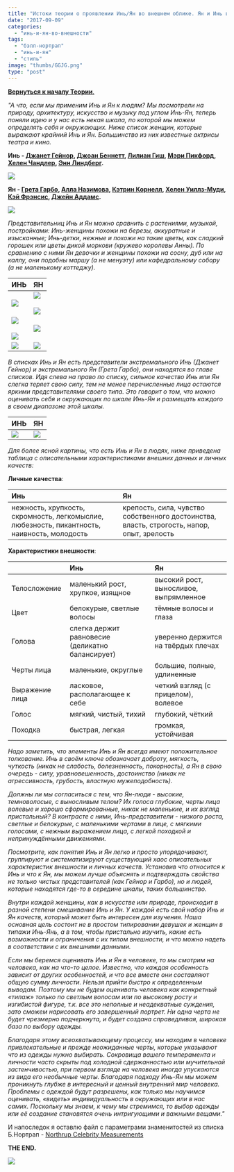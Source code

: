 ```yaml
---
title: "Истоки теории о проявлении Инь/Ян во внешнем облике. Ян и Инь в человеке."
date: "2017-09-09"
categories:
  - "инь-и-ян-во-внешности"
tags:
  - "бэлл-нортрап"
  - "инь-и-ян"
  - "стиль"
image: "thumbs/GGJG.png"
type: "post"
---
```


[**Вернуться к началу Теории**.](../2017-09-05-истоки-теории-о-проявлении-иньян-во-вн)

_"А что, если мы применим Инь и Ян к людям? Мы посмотрели на природу,
архитектуру, искусство и музыку под углом Инь-Ян, теперь поняли идею и у нас
есть некая шкала, по которой мы можем определять себя и окружающих._ _Ниже
список женщин, которые выражают крайний Инь и Ян. Большинство из них известные
актрисы театра и кино._

**Инь -
[Джанет Гейнор](https://www.google.com/search?hl=ru&tbm=isch&source=hp&biw=1920&bih=974&q=%D0%94%D0%B6%D0%B0%D0%BD%D0%B5%D1%82+%D0%93%D0%B5%D0%B9%D0%BD%D0%BE%D1%80&oq=%D0%94%D0%B6%D0%B0%D0%BD%D0%B5%D1%82+%D0%93%D0%B5%D0%B9%D0%BD%D0%BE%D1%80&gs_l=img.3..35i39k1j0i24k1.6992.6992.0.7673.3.3.0.0.0.0.176.176.0j1.1.0....0...1.1.64.img..2.1.175.0.zlbnegdfyYw),
[Джоан Беннетт](https://www.google.com/search?hl=ru&biw=1920&bih=925&tbm=isch&sa=1&q=%D0%94%D0%B6%D0%BE%D0%B0%D0%BD+%D0%91%D0%B5%D0%BD%D0%BD%D0%B5%D1%82%D1%82&oq=%D0%94%D0%B6%D0%BE%D0%B0%D0%BD+%D0%91%D0%B5%D0%BD%D0%BD%D0%B5%D1%82%D1%82&gs_l=psy-ab.3..0l2j0i24k1.41870.41870.0.42362.1.1.0.0.0.0.163.163.0j1.1.0....0...1.1.64.psy-ab..0.1.162.suBicD8vBHo),
[Лилиан Гиш](https://www.google.com/search?hl=ru&biw=1920&bih=925&tbm=isch&sa=1&q=%D0%9B%D0%B8%D0%BB%D0%B8%D0%B0%D0%BD+%D0%93%D0%B8%D1%88&oq=%D0%9B%D0%B8%D0%BB%D0%B8%D0%B0%D0%BD+%D0%93%D0%B8%D1%88&gs_l=psy-ab.3..0j0i30k1j0i24k1.29229.29229.0.30334.1.1.0.0.0.0.158.158.0j1.1.0....0...1.1.64.psy-ab..0.1.157.TQAgWnHG1R4),
[Мэри Пикфорд](https://www.google.com/search?hl=ru&biw=1920&bih=925&tbm=isch&sa=1&q=%D0%9C%D1%8D%D1%80%D0%B8+%D0%9F%D0%B8%D0%BA%D1%84%D0%BE%D1%80%D0%B4&oq=%D0%9C%D1%8D%D1%80%D0%B8+%D0%9F%D0%B8%D0%BA%D1%84%D0%BE%D1%80%D0%B4&gs_l=psy-ab.3..0l4.17909.17909.0.18616.1.1.0.0.0.0.156.156.0j1.1.0....0...1.1.64.psy-ab..0.1.154.XQHrAafH6Fs),
[Хелен Чандлер](https://www.google.com/search?hl=ru&tbm=isch&q=%D0%A5%D0%B5%D0%BB%D0%B5%D0%BD+%D0%A7%D0%B0%D0%BD%D0%B4%D0%BB%D0%B5%D1%80&spell=1&sa=X&ved=0ahUKEwjzq7GNj5nWAhUFw4MKHY3pCIkQBQgjKAA&biw=1920&bih=925&dpr=1),
[Энн Линдберг](https://www.google.com/search?hl=ru&biw=1920&bih=925&tbm=isch&sa=1&q=%D0%AD%D0%BD%D0%BD+%D0%9B%D0%B8%D0%BD%D0%B4%D0%B1%D0%B5%D1%80%D0%B3&oq=%D0%AD%D0%BD%D0%BD+%D0%9B%D0%B8%D0%BD%D0%B4%D0%B1%D0%B5%D1%80%D0%B3&gs_l=psy-ab.3..0i30k1j0i24k1l3.14839.14839.0.15368.1.1.0.0.0.0.179.179.0j1.1.0....0...1.1.64.psy-ab..0.1.178.XKwNOUEFioo).**

![](./images/Yin-1024x212.png)

**Ян -
[Грета Гарбо](https://www.google.com/search?hl=ru&biw=1920&bih=925&tbm=isch&sa=1&q=%D0%93%D1%80%D0%B5%D1%82%D0%B0+%D0%93%D0%B0%D1%80%D0%B1%D0%BE&oq=%D0%93%D1%80%D0%B5%D1%82%D0%B0+%D0%93%D0%B0%D1%80%D0%B1%D0%BE&gs_l=psy-ab.3..0l4.14710.14710.0.15210.1.1.0.0.0.0.162.162.0j1.1.0....0...1.1.64.psy-ab..0.1.161.VlpjB9bOx3s),
[Алла Назимова](https://www.google.com/search?hl=ru&biw=1920&bih=925&tbm=isch&sa=1&q=%D0%90%D0%BB%D0%BB%D0%B0+%D0%9D%D0%B0%D0%B7%D0%B8%D0%BC%D0%BE%D0%B2%D0%B0&oq=%D0%90%D0%BB%D0%BB%D0%B0+%D0%9D%D0%B0%D0%B7%D0%B8%D0%BC%D0%BE%D0%B2%D0%B0&gs_l=psy-ab.3..0l2j0i24k1l2.13213.13213.0.14334.1.1.0.0.0.0.158.158.0j1.1.0....0...1.1.64.psy-ab..0.1.157.yC4s4p8wqOs),
[Кэтрин Корнелл](https://www.google.com/search?hl=ru&tbm=isch&q=Katharine+Cornell&spell=1&sa=X&ved=0ahUKEwjwmq7Wj5nWAhWi0YMKHVDgCscQBQgjKAA&biw=1920&bih=925&dpr=1),
[Хелен Уиллз-Муди](https://www.google.com/search?hl=ru&biw=1920&bih=925&tbm=isch&sa=1&q=Helen+Wills&oq=Helen+Wills&gs_l=psy-ab.3..0i19k1l4.8671.8671.0.9046.1.1.0.0.0.0.169.169.0j1.1.0....0...1.1.64.psy-ab..0.1.167.fvDSOQ0jT0E),
[Кэй Фрэнсис](https://www.google.com/search?hl=ru&biw=1920&bih=925&tbm=isch&sa=1&q=%D0%9A%D1%8D%D0%B9+%D0%A4%D1%80%D1%8D%D0%BD%D1%81%D0%B8%D1%81&oq=%D0%9A%D1%8D%D0%B9+%D0%A4%D1%80%D1%8D%D0%BD%D1%81%D0%B8%D1%81&gs_l=psy-ab.3..0i10k1.9332.9332.0.10023.1.1.0.0.0.0.168.168.0j1.1.0....0...1.1.64.psy-ab..0.1.166.BOk3ZsWhQpE),
[Джейн Аддамс](https://www.google.com/search?hl=ru&biw=1920&bih=925&tbm=isch&sa=1&q=%D0%94%D0%B6%D0%B5%D0%B9%D0%BD+%D0%90%D0%B4%D0%B4%D0%B0%D0%BC%D1%81&oq=%D0%94%D0%B6%D0%B5%D0%B9%D0%BD+%D0%90%D0%B4%D0%B4%D0%B0%D0%BC%D1%81&gs_l=psy-ab.3..0i24k1.9103.9103.0.9697.1.1.0.0.0.0.162.162.0j1.1.0....0...1.1.64.psy-ab..0.1.161.9TVCZS_v8h4).**

![](./images/Yang-1024x223.png)

_Представительниц Инь и Ян можно сравнить с растениями, музыкой, постройками:
Инь-женщины похожи на березы, аккуратные и изысканные; Инь-детки, нежные и
похожи на такие цветы, как сладкий горошек или цветы дикой моркови (кружево
королевы Анны). По сравнению с ними Ян девочки и женщины похожи на сосну, дуб
или на каллу, они подобны маршу (а не менуэту) или кафедральному собору (а не
маленькому коттеджу)._

| ИНЬ                                                                                                                                        | ЯН                                                                                                                             |
|:-------------------------------------------------------------------------------------------------------------------------------------------|:-------------------------------------------------------------------------------------------------------------------------------|
| ![](./images/silver-birch-tree.jpg)                                                                            | ![](./images/towering-pine.jpg)<br/><br/>![](./images/gnarled-oak.jpg) |
| ![](./images/sweet-peas.jpg)<br/><br/>![](./images/Queen-Anne’s-lace-1024x716.jpg) | ![](./images/калла.jpg)                                                                            |
| ![](./images/cottages.jpg)                                                                                     | ![](./images/Norman-building.jpg)                                                                  |

_В списках Инь и Ян есть представители экстремального Инь (Джанет Гейнор) и
экстремального Ян (Грета Гарбо), они находятся во главе списков. Идя слева на
право по списку, сильное качество Инь или Ян слегка теряет свою силу, тем не
менее перечисленные лица остаются яркими представителями своего типа. Это
говорит о том, что можно оценивать себя и окружающих по шкале Инь-Ян и размещать
каждого в своем диапазоне этой шкалы._

| ИНЬ                                                                          | ЯН                                                          |
|:-----------------------------------------------------------------------------|:------------------------------------------------------------|
| ![](./images/Фото-25.06.05-8-12-44-796x1024.jpg) | ![](./images/greta-garbo-1.jpg) |

_Для более ясной картины, что есть Инь и Ян в людях, ниже приведена таблица с
описательными характеристиками внешних данных и личных качеств:_

**Личные качества**:

| Инь                                                                                         | Ян                                                                                         |
|:--------------------------------------------------------------------------------------------|:-------------------------------------------------------------------------------------------|
| нежность, хрупкость, скромность, легкомыслие, любезность, пикантность, наивность, молодость | крепость, сила, чувство собственного достоинства, власть, строгость, напор, опыт, зрелость |


**Характеристики внешности**:

|                | Инь                                              | Ян                                     |
|:---------------|:-------------------------------------------------|:---------------------------------------|
| Телосложение   | маленький рост, хрупкое, изящное                 | высокий рост, выносливое, выпрямленное |
| Цвет           | белокурые, светлые волосы                        | тёмные волосы и глаза                  |
| Голова         | слегка держит равновесие (деликатно балансирует) | уверенно держится на твёрдых плечах    |
| Черты лица     | маленькие, округлые                              | большие, полные, удлиненные            |
| Выражение лица | ласковое, располагающее к себе                   | четкий взгляд (с прицелом), волевое    |
| Голос          | мягкий, чистый, тихий                            | глубокий, чёткий                       |
| Походка        | быстрая, легкая                                  | громкая, устойчивая                    |

_Надо заметить, что элементы Инь и Ян всегда имеют положительное толкование. Инь
в своём ключе обозначает доброту, мягкость, чуткость (никак не слабость,
болезненность, покорность), а Ян в свою очередь - силу, уравновешенность,
достоинство (никак не агрессивность, грубость, властную мужеподобность)._

_Должны ли мы согласиться с тем, что Ян-люди - высокие, темноволосые, с
выносливым телом? Их голоса глубокие, черты лица волевые и хорошо
сформированные, никак не маленькие, и их взгляд пристальный?_ _В контрасте с
ними, Инь-представители - низкого роста, светлые и белокурые, с маленькими
чертами в лице, с мягкими голосами, с нежным выражением лица, с легкой походкой
и непринуждёнными движениями._

_Посмотрите, как понятия Инь и Ян легко и просто упорядочивают, группируют и
систематизируют существующий хаос описательных характеристик внешности и личных
качеств. Установив что относится к Инь и что к Ян, мы можем лучше объяснять и
подтверждать свойства не только чистых представителей (как Гейнор и Гарбо), но и
людей, которые находятся где-то в середине шкалы, таких большинство._

_Внутри каждой женщины, как в искусстве или природе, происходит в разной степени
смешивание Инь и Ян. У каждой есть свой набор Инь и Ян качеств, который может
быть интересен для изучения. Наша основная цель состоит не в простом типировании
девушек и женщин в типажи Инь-Янь, а в том, чтобы пристально изучить, какие есть
возможности и ограничения с их типом внешности, и что можно надеть в
соответствии с их внешними данными._

_Если мы беремся оценивать Инь и Ян в человеке, то мы смотрим на человека, как
на что-то целое. Известно, что каждая особенность зависит от других
особенностей, и что все вместе они составляют общую сумму личности. Нельзя
прийти быстро к определенным выводам. Поэтому мы не будем оценивать человека как
конкретный «типаж» только по светлым волосам или по высокому росту и изгибистой
фигуре, т.к. все это неполные и неадекватные суждения, зато сможем нарисовать
его завершенный портрет. Ни одна черта не будет чрезмерно подчеркнута, и будет
создана справедливая, широкая база по выбору одежды._

_Благодаря этому всеохватывающему процессу, мы находим в человеке
привлекательные и прежде неожиданные черты, которые указывают что из одежды
нужно выбирать. Сокровища вашего темперамента и личности часто скрыты под
холодной сдержанностью или мучительной застенчивостью, при первом взгляде на
человека иногда упускаются из вида его необычные черты. Благодаря подходу Инь-Ян
мы можем проникнуть глубже в интересный и ценный внутренний мир человека.
Проблемы с одеждой будут разрешены, как только мы научимся оценивать, «видеть»
индивидуальность в окружающих или в нас самих. Поскольку мы знаем, к чему мы
стремимся, то выбор одежды или её создание становятся очень интригующими и
важными вещами."_

И напоследок я оставлю файл с параметрами знаменитостей из списка Б.Нортрап -
[Northrup Celebrity Measurements](./images/Nortrup-Celebrity-Measurements.xlsx)

**THE END.**

![](./images/rBVaEFfFbdSAVKtqAAHbj82EdvE556.jpg)
